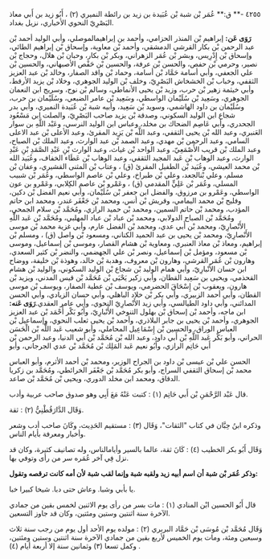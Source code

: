 ٤٢٥٥ -** ق:** عُمَر بْن شبة بْن عُبَيدة بن زيد بن رائطة النميري (٢) ، أَبُو زيد بن أَبي معاذ البَصْرِيّ النحوي الأخباري، نزيل بغداد.

**رَوَى عَن:** إبراهيم بْن المنذر الحزامي، وأحمد بن إبراهيمالموصلي، وأبي الوليد أحمد بْن عبد الرحمن بْن بكار القرشي الدمشقي، وأحمد بْن معاوية، وإسحاق بْن إبراهيم الطائي، وإسحاق بْن إِدْرِيس، وبشر بْن عُمَر الزهراني، وبكر بْن بكار، وحبان بْن هلال، وحجاج بْن نصير، وحرمي بْن حفص، والحسن بْن عرفة، والحسين بْن حَفْص الأصبهاني، والحسين بْن علي الجعفي، وأبي أسامة حَمَّاد بْن أسامة، وحماد بْن واقد الصفار، وخالد بْن عبد العزيز الثقفي، وخباب بْن الخشخاش البَصْرِيّ، وخلف بْن الوليد الجوهري، وخلاد بْن يزيد الأرقط، وأبي خيثمة زهير بْن حرب، وزيد بْن يحيى الأنماطي، وسالم بْن نوح، وسريج ابن النعمان الجوهري، وسَعِيد بْن سُلَيْمان الواسطي، وسَعِيد بْن عامر الضبعي، وسُلَيْمان بن حرب، وسُلَيْمان بن داود الهاشمي، وسويد بْن سَعِيد، وأبيه شبة بْن عُبَيدة النميري، وأبي بدر شجاع ابن الوليد السكوني، وصدقة بْن يزيد صاحب البَصْرِيّ، والصلت ابن مَسْعُود الجحدري، وأبي عَاصِم الضحاك بن مخلد، وعباس ابن الوليد النرسي، وعَبْد اللَّهِ بن سوار العَنبري، وعبد الله بْن يحيى الثقفي، وعبد اللَّه بْن يَزِيد المقرئ، وعبد الأعلى بْن عبد الاعلى السامي، وعبد الرحمن بْن مهدي، وعبد الصمد بْن عبد الوارث، وعبد الملك بْن الصباح، وعبد الملك بْن قريب الأَصْمَعِيّ، وعبد الواحد بْن غياث، وعبد الوارث بْنِ عَبْدِ الصَّمَدِ بْنِ عَبْدِ الوارث، وعبد الوهاب بْن عَبد المجيد الثقفي، وعبد الوهاب بْن عَطَاء الخفاف، وعُبَيد الله بْن محمد العيشي، وعُبَيد بْن الطفيل المقرئ (ق) ، وعتاب بْن المثنى القشيري، وعفان بْن مسلم، وعلي بْنالجعد، وعلي بْن طبراخ، وعلي بْن عاصم الواسطي، وعُمَر بْن شبيب المسلي، وعُمَر بْن عَلِيٍّ المقدمي (ق) ، وعَمْرو بْن عاصم الكِلابي، وعَمْرو بن عون الواسطي، وعَمْرو بن مرزوق، والفضل ابن جعفر بْن سُلَيْمان، وأبي نعيم الفضل بْن دكين، وفليح بْن محمد اليمامي، وقريش بْن أنس، ومحمد بْن جَعْفَر غندر، ومحمد ابن حاتم المؤدب، ومحمد بْن حاتم السمين، ومحمد بْن حميد الرازي، ومُحَمَّد بْن سلام الجمحي، ومُحَمَّد بْن الصباح الدولابي، ومحمد بْن عباد بْن عباد المهلبي، ومُحَمَّد بْن عَبد اللَّهِ الأَنْصارِيّ، ومحمد بْن أَبي عدي، ومحمد بْن الفضل عارم، وأبي غزية محمد بْن موسى الأَنْصارِيّ، ومحمد بْن يحيى بن عبد الحميد الكناني، ومسعود بْن واصل (ق) ، ومسلم بْن إبراهيم، ومعاذ بْن معاذ العنبري، ومعاوية بْن هشام القصار، وموسى بْن إسماعيل، وموسى بْن مسعود، ومؤمل بْن إسماعيل، ونصر بْن علي الجهضمي، والنضر بْن كثير السعدي، وهارون بْن عُمَر القرشي، وهارون بْن معروف، وهدبة بْن خالد، وهوذة بْن خليفة، ووضاح ابن حسان الأَنْبارِيّ، وأبي همام الوليد بْن شجاع بْن الوليد السكوني، والوليد بْن هشام القحذمي، ويحيى بن سَعِيد القطان، وأبي زكير يَحْيَى بْن مُحَمَّد بْن قيس المدني، ويزيد بْن هارون، ويعقوب بْن إِسْحَاقَ الحضرمي، ويوسف بْن عطية الصفار، ويوسف بْن موسى القطان، وأبي أحمد الزبيري، وأبي بكر بْن خلاد الباهلي، وأبي حسان الزيادي، وأبي الحسن المدائني، وأبي داود الطيالسي، وأبي زيد الأَنْصارِيّ النحوي، وأبي عامر العقدي.**رَوَى عَنه:** ابن ماجه، وأحمد بْن إسحاق بْن بهلول التنوخي الأَنْبارِيّ، وأَبُو بَكْر أَحْمَد بْن عبد العزيز الجوهري، وأحمد بْن يحيى بن جابر البلاذري، وأحمد بْن يحيى ثعلب النحوي، وإسماعيل بْن العباس الوراق، والحسين بْن إِسْمَاعِيل المحاملي، وأبو شعيب عَبد اللَّه بْن الْحَسَن الحراني، وأبو بَكْر عَبد اللَّهِ بْن أَبي داود، وعبد الله بْن مُحَمَّد بْن أَبي الدنيا، وعبد الرحمن بْن أَبي حَاتِم الرازي، وأَبُو نعيم عَبد المَلِك بْن مُحَمَّد بْن عدي الجرجاني، وأبو

الحسن علي بْن عيسى بْن داود بن الجراح الوزير، ومحمد بْن أحمد الأثرم، وأبو العباس محمد بْن إسحاق الثقفي السراج، وأبو بكر مُحَمَّد بْن جَعْفَر الخرائطي، ومُحَمَّد بن زكريا الدقاق، ومحمد ابن مخلد الدوري، ويحيى بْن مُحَمَّد بْن صاعد.

قال عَبْد الرَّحْمَنِ بْن أَبي حَاتِم (١) : كتبت عَنْهُ مَعَ أَبِي وهو صدوق صاحب عربية وأدب.

وَقَال الدَّارَقُطْنِيُّ (٢) : ثقة.

وذكره ابنُ حِبَّان في كتاب "الثقات"، وَقَال (٣) : مستقيم الحَدِيث، وكَانَ صاحب أدب وشعر وأخبار ومعرفة بأيام الناس.

وَقَال أَبُو بكر الخطيب (٤) : كَانَ ثقة، عالما بالسير وأيامالناس، وله تصانيف كثيرة، وكان قد نزل فِي آخر عُمَره سر من رأى وتوفي بها.

**وذكر عُمَر بْن شبة أن اسم أبيه زيد ولقبه شبة وإنما لقب شبة لأن أمه كانت ترقصه وتقول:**

يا بأبي وشبا. وعاش حتى دبا. شيخا كبيرا خبا.

قال أَبُو الحسين ابْن المنادي (١) : مات بسر من رأى يوم الاثنين لخمس بقين من جمادي الآخرة سنة اثنتين وستين ومئتين، وكان قد جاوز التسعين.

وَقَال مُحَمَّد بْن مُوسَى بْن حَمَّاد البربري (٢) : مولده يوم الأحد أول يوم من رجب سنة ثلاث وسبعين ومئة، ومات يوم الخميس لأربع بقين من جمادي الآخرة سنة اثنتين وستين ومئتين، وكمل تسعا (٣) وثمانين سنة إلا أربعة أيام (٤) .